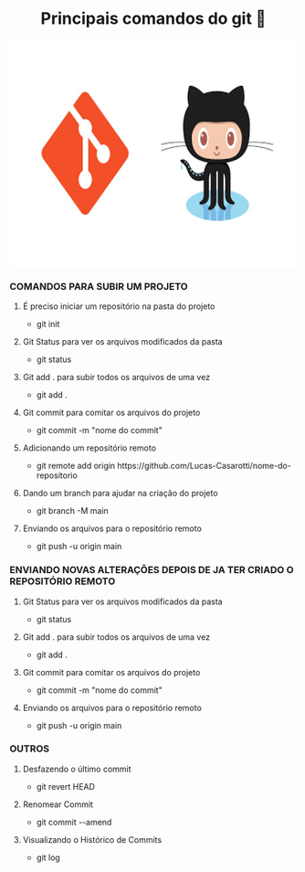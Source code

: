 
<h1 align="center">Principais comandos do git 📄 </h1>
<img src="https://github.com/Lucas-Casarotti/comandos-git/blob/main/git.jpg" min-width="350" max-width="960" width="960" height="400" align="center">

<h3>COMANDOS PARA SUBIR UM PROJETO</h3>

<ol>
  <li><p>É preciso iniciar um repositório na pasta do projeto</p></li>
  <ul><li>git init</li></ul>
  
  <li><p>Git Status para ver os arquivos modificados da pasta</p></li>
  <ul><li>git status</li></ul>
  
  <li><p>Git add . para subir todos os arquivos de uma vez</p></li>
  <ul><li>git add .</li></ul>
  
  <li><p>Git commit para comitar os arquivos do projeto</p></li>
  <ul><li>git commit -m "nome do commit"</li></ul>
  
  <li><p>Adicionando um repositório remoto</p></li>
  <ul><li>git remote add origin https://github.com/Lucas-Casarotti/nome-do-repositorio</li></ul>
  
  <li><p>Dando um branch para ajudar na criação do projeto</p></li>
  <ul><li>git branch -M main</li></ul>
  
  <li><p>Enviando os arquivos para o repositório remoto</p></li>
  <ul><li>git push -u origin main</li></ul>
</ol>

<h3>ENVIANDO NOVAS ALTERAÇÕES DEPOIS DE JA TER CRIADO O REPOSITÓRIO REMOTO</h3>
  
<ol>
  <li><p>Git Status para ver os arquivos modificados da pasta</p></li>
  <ul><li>git status</li></ul>
  
  <li><p>Git add . para subir todos os arquivos de uma vez</p></li>
  <ul><li>git add .</li></ul>
  
  <li><p>Git commit para comitar os arquivos do projeto</p></li>
  <ul><li>git commit -m "nome do commit"</li></ul>
  
  <li><p>Enviando os arquivos para o repositório remoto</p></li>
  <ul><li>git push -u origin main</li></ul>
</ol>

<h3>OUTROS</h3>
  
<ol>
  <li><p>Desfazendo o último commit</p></li>
  <ul><li>git revert HEAD</li></ul>
  
  <li><p>Renomear Commit</p></li>
  <ul><li>git commit --amend</li></ul>
  
  <li><p>Visualizando o Histórico de Commits</p></li>
  <ul><li>git log</li></ul>
</ol>


